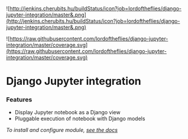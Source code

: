 ![http://jenkins.cherubits.hu/buildStatus/icon?job=lordoftheflies/django-jupyter-integration/master&.png](http://jenkins.cherubits.hu/buildStatus/icon?job=lordoftheflies/django-jupyter-integration/master&.png)

![https://raw.githubusercontent.com/lordoftheflies/django-jupyter-integration/master/coverage.svg](https://raw.githubusercontent.com/lordoftheflies/django-jupyter-integration/master/coverage.svg)

# Django Jupyter integration
### Features

- Display Jupyter notebook as a Django view
- Pluggable execution of notebook with Django models

_To install and configure module, [see the docs](https://github.com/lordoftheflies/django-jupyter-integration/blob/master/kryten-notebook/README.rst)_
